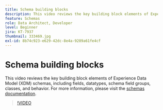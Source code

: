 ```yaml
---
title: Schema building blocks
description: This video reviews the key building block elements of Experience Data Model (XDM) schemas, including fields, datatypes, schema field groups, classes, and behavior.
feature: Schemas
role: Data Architect, Developer
level: Beginner
jira: KT-7937
thumbnail: 333469.jpg
exl-id: 8b74c923-e629-42dc-8e4a-9289a61fe4cf
---
```

# Schema building blocks

This video reviews the key building block elements of Experience Data Model (XDM) schemas, including fields, datatypes, schema field groups, classes, and behavior. For more information, please visit the [schemas documentation](https://experienceleague.adobe.com/docs/experience-platform/xdm/home.html).

>[!VIDEO](https://video.tv.adobe.com/v/333469?learn=on&enablevpops)
